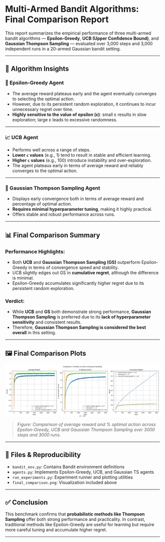 # Multi-Armed Bandit Algorithms: Final Comparison Report

This report summarizes the empirical performance of three multi-armed bandit algorithms — **Epsilon-Greedy**, **UCB (Upper Confidence Bound)**, and **Gaussian Thompson Sampling** — evaluated over 3,000 steps and 3,000 independent runs in a 20-armed Gaussian bandit setting.

---

## 🧪 Algorithm Insights

### 🎯 Epsilon-Greedy Agent

- The average reward plateaus early and the agent eventually converges to selecting the optimal action.
- However, due to its persistent random exploration, it continues to incur unnecessary regret over time.
- **Highly sensitive to the value of epsilon (ε)**: small ε results in slow exploration; large ε leads to excessive randomness.

---

### 📈 UCB Agent

- Performs well across a range of steps.
- **Lower `c` values** (e.g., 1) tend to result in stable and efficient learning.
- **Higher `c` values** (e.g., 100) introduce instability and over-exploration.
- The agent plateaus early in terms of average reward and reliably converges to the optimal action.

---

### 🧠 Gaussian Thompson Sampling Agent

- Displays early convergence both in terms of average reward and percentage of optimal action.
- **Requires minimal hyperparameter tuning**, making it highly practical.
- Offers stable and robust performance across runs.

---

## 📊 Final Comparison Summary

### Performance Highlights:
- Both **UCB** and **Gaussian Thompson Sampling (GS)** outperform Epsilon-Greedy in terms of convergence speed and stability.
- UCB slightly edges out GS in **cumulative regret**, although the difference is minimal.
- Epsilon-Greedy accumulates significantly higher regret due to its persistent random exploration.

### Verdict:
- While **UCB** and **GS** both demonstrate strong performance, **Gaussian Thompson Sampling** is preferred due to its **lack of hyperparameter sensitivity** and consistent results.
- Therefore, **Gaussian Thompson Sampling is considered the best overall** in this setting.

---

## 🖼️ Final Comparison Plots

![Final Comparison of Average Reward and % Optimal Action](<Final-Comparison - 3000 runs.png>)

> _Figure: Comparison of average reward and % optimal action across Epsilon-Greedy, UCB and Gaussian Thompson Sampling over 3000 steps and 3000 runs._

---

## 📁 Files & Reproducibility

- `bandit_env.py`: Contains Bandit environment definitions
- `agents.py`: Implements Epsilon-Greedy, UCB, and Gaussian TS agents
- `run_experiments.py`: Experiment runner and plotting utilities
- `final_comparison.png`: Visualization included above

---

## ✅ Conclusion

This benchmark confirms that **probabilistic methods like Thompson Sampling** offer both strong performance and practicality. In contrast, traditional methods like Epsilon-Greedy are useful for learning but require more careful tuning and accumulate higher regret.

---